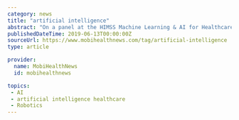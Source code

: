 ```yaml
---
category: news
title: "artificial intelligence"
abstract: "On a panel at the HIMSS Machine Learning & AI for Healthcare conference in Boston today, moderated by... Mount Sinai’s Icahn School of Medicine has revealed plans for a new center for research, development and implementation of artificial intelligence ..."
publishedDateTime: 2019-06-13T00:00:00Z
sourceUrl: https://www.mobihealthnews.com/tag/artificial-intelligence
type: article

provider:
  name: MobiHealthNews
  id: mobihealthnews

topics:
 - AI
 - artificial intelligence healthcare
 - Robotics
---
```

